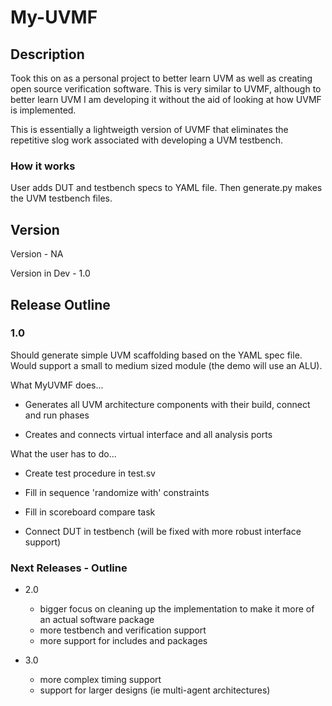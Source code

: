 # My-UVMF

## Description
Took this on as a personal project to better learn UVM as well as creating open source verification software. This is very similar to UVMF, although to better learn UVM I am developing it without the aid of looking at how UVMF is implemented. 

This is essentially a lightweigth version of UVMF that eliminates the repetitive slog work associated with developing a UVM testbench.

### How it works
User adds DUT and testbench specs to YAML file. Then generate.py makes the UVM testbench files.

## Version
Version        - NA

Version in Dev - 1.0

## Release Outline
### 1.0 
Should generate simple UVM scaffolding based on the YAML spec file. Would support a small to medium sized module (the demo will use an ALU).

What MyUVMF does...

- Generates all UVM architecture components with their build, connect and run phases

- Creates and connects virtual interface and all analysis ports

What the user has to do...

- Create test procedure in test.sv

- Fill in sequence 'randomize with' constraints

- Fill in scoreboard compare task

- Connect DUT in testbench (will be fixed with more robust interface support)


### Next Releases - Outline

- 2.0 
    - bigger focus on cleaning up the implementation to make it more of an actual software package
    - more testbench and verification support
    - more support for includes and packages

- 3.0
    - more complex timing support
    - support for larger designs (ie multi-agent architectures)
